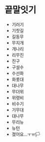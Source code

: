 # 끝말잇기

- 기러기
- 기찻길
- 길동무
- 무지개
- 개나리
- 리무진
- 진구
- 구설수
- 수선화
- 화롯대
- 대나무
- 무더위
- 위령비
- 비수기
- 기무대 
- 대나무
- 무리뉴
- 뉴턴
- 졌어요...ㅜㅠ🏳️